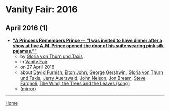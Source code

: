 # Vanity Fair: 2016

## April 2016 (1)

 - [**"A Princess Remembers Prince -- “I was invited to have dinner after a show at five A.M. Prince opened the door of his suite wearing pink silk pajamas.”"**](https://www.vanityfair.com/style/2016/04/princess-gloria-von-thurn-und-taxis-remembers-prince)
    - by [Gloria von Thurn und Taxis](../../../authors/gloria-von-thurn-und-taxis/index.md)
    - in [Vanity Fair](../../../publications/u-z/vanity-fair/index.md)
    - on 27 April 2016
    - about [David Furnish](../../../topics/david-furnish/index.md), [Elton John](../../../topics/elton-john/index.md), [George Gershwin](../../../topics/george-gershwin/index.md), [Gloria von Thurn und Taxis](../../../topics/gloria-von-thurn-und-taxis/index.md), [Jerry Auerswald](../../../topics/jerry-auerswald/index.md), [John Nelson](../../../topics/john-nelson/index.md), [Jon Bream](../../../topics/jon-bream/index.md), [Steve Fargnoli](../../../topics/steve-fargnoli/index.md), [The Wind, the Trees and the Leaves (song)](../../../topics/song/the-wind-the-trees-and-the-leaves/index.md)
    - ([mirror](https://web.archive.org/web/*/https://www.vanityfair.com/style/2016/04/princess-gloria-von-thurn-und-taxis-remembers-prince))

----

[Home](../index.md)
